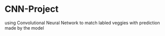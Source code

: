 # CNN-Project
using Convolutional Neural Network to match labled veggies with prediction made by the model
